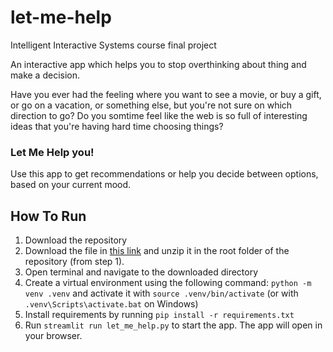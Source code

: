 # let-me-help
Intelligent Interactive Systems course final project

An interactive app which helps you to stop overthinking about thing and make a decision.

Have you ever had the feeling where you want to see a movie, or buy a gift, or go on a vacation, or something else, but you're not sure on which direction to go? Do you somtime feel like the web is so full of interesting ideas that you're having hard time choosing things?
### Let Me Help you!
Use this app to get recommendations or help you decide between options, based on your current mood. 

## How To Run
1. Download the repository
1. Download the file in [this link](https://drive.google.com/file/d/1ssIMDYn_c6oU7bfneE-YYSszLNVxBTOC/view?usp=sharing) and unzip it in the root folder of the repository (from step 1).
1. Open terminal and navigate to the downloaded directory
1. Create a virtual environment using the following command: `python -m venv .venv` and activate it with `source .venv/bin/activate` 
(or with `.venv\Scripts\activate.bat` on Windows)
1. Install requirements by running `pip install -r requirements.txt`
1. Run `streamlit run let_me_help.py` to start the app. The app will open in your browser.


